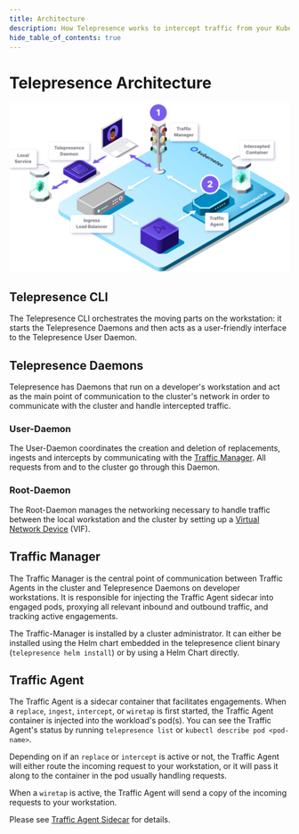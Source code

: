 ```yaml
---
title: Architecture
description: How Telepresence works to intercept traffic from your Kubernetes cluster to code running on your laptop.
hide_table_of_contents: true
---
```


# Telepresence Architecture

![Architecture](../images/TP_Architecture.svg)

## Telepresence CLI

The Telepresence CLI orchestrates the moving parts on the workstation: it starts the Telepresence Daemons and then acts
as a user-friendly interface to the Telepresence User Daemon.

## Telepresence Daemons
Telepresence has Daemons that run on a developer's workstation and act as the main point of communication to the cluster's
network in order to communicate with the cluster and handle intercepted traffic.

### User-Daemon
The User-Daemon coordinates the creation and deletion of replacements, ingests and intercepts by communicating with the [Traffic Manager](#traffic-manager).
All requests from and to the cluster go through this Daemon.

### Root-Daemon
The Root-Daemon manages the networking necessary to handle traffic between the local workstation and the cluster by setting up a
[Virtual Network Device](tun-device.md) (VIF).

## Traffic Manager

The Traffic Manager is the central point of communication between Traffic Agents in the cluster and Telepresence Daemons
on developer workstations. It is responsible for injecting the Traffic Agent sidecar into engaged pods,
proxying all relevant inbound and outbound traffic, and tracking active engagements.

The Traffic-Manager is installed by a cluster administrator. It can either be installed using the Helm chart embedded
in the telepresence client binary (`telepresence helm install`) or by using a Helm Chart directly.

## Traffic Agent

The Traffic Agent is a sidecar container that facilitates engagements. When a `replace`, `ingest`, `intercept`, or `wiretap` is first
started, the Traffic Agent container is injected into the workload's pod(s). You can see the Traffic Agent's status by
running `telepresence list` or `kubectl describe pod <pod-name>`.

Depending on if an `replace` or `intercept` is active or not, the Traffic Agent will either route the incoming request 
to your workstation, or it will pass it along to the container in the pod usually handling requests.

When a `wiretap` is active, the Traffic Agent will send a copy of the incoming requests to your workstation.

Please see [Traffic Agent Sidecar](engagements/sidecar.md) for details.